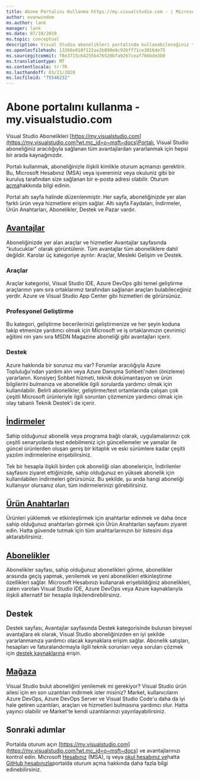 ```yaml
---
title: Abone Portalını Kullanma https://my.visualstudio.com - | Microsoft Dokümanlar
author: evanwindom
ms.author: lank
manager: lank
ms.date: 07/19/2019
ms.topic: conceptual
description: Visual Studio abonelikleri portalında kullanabileceğiniz tüm avantajlar hakkında bilgi edinin
ms.openlocfilehash: 13266e018f122ae2b890e8c92bff71ce3016de75
ms.sourcegitcommit: f8e3715c64255b476520bfa9267ceaf766bde3b0
ms.translationtype: MT
ms.contentlocale: tr-TR
ms.lasthandoff: 03/21/2020
ms.locfileid: "75546232"
---
```

# <a name="using-the-subscriber-portal---myvisualstudiocom"></a>Abone portalını kullanma - my.visualstudio.com

Visual Studio Abonelikleri [https://my.visualstudio.com](https://my.visualstudio.com?wt.mc_id=o~msft~docs)Portalı, Visual Studio aboneliğiniz aracılığıyla sağlanan tüm avantajlardan yararlanmak için hepsi bir arada kaynağınızdır.

Portalı kullanmak, aboneliğinizle ilişkili kimlikle oturum açmanızı gerektirir.  Bu, Microsoft Hesabınız (MSA) veya işvereniniz veya okuluniz gibi bir kuruluş tarafından size sağlanan bir e-posta adresi olabilir.  Oturum [açma](signing-in.md)hakkında bilgi edinin.

Portal altı sayfa halinde düzenlenmiştir.  Her sayfa, aboneliğinizde yer alan farklı ürün veya hizmetlere erişim sağlar.  Altı sayfa Faydaları, İndirmeler, Ürün Anahtarları, Abonelikler, Destek ve Pazar vardır.

## <a name="benefits"></a>[Avantajlar](https://my.visualstudio.com/benefits?wt.mc_id=o~msft~docs)
Aboneliğinizde yer alan araçlar ve hizmetler Avantajlar sayfasında "kutucuklar" olarak görüntülenir.  Tüm avantajlar tüm aboneliklere dahil değildir. Karolar üç kategoriye ayrılır: Araçlar, Mesleki Gelişim ve Destek.  

### <a name="tools"></a>Araçlar
Araçlar kategorisi, Visual Studio IDE, Azure DevOps gibi temel geliştirme araçlarının yanı sıra ortaklarımız tarafından sağlanan araçları bulabileceğiniz yerdir.  Azure ve Visual Studio App Center gibi hizmetleri de görürsünüz.

### <a name="professional-development"></a>Profesyonel Geliştirme
Bu kategori, geliştirme becerilerinizi geliştirmenize ve her şeyin koduna takip etmenize yardımcı olmak için Microsoft ve iş ortaklarımızın çevrimiçi eğitimi nin yanı sıra MSDN Magazine aboneliği gibi avantajları içerir.

### <a name="support"></a>Destek
Azure hakkında bir sorunuz mu var?  Forumlar aracılığıyla Azure Topluluğu'ndan yardım alın veya Azure Danışma Sohbeti'nden (önizleme) yararlanın.  Konsiyerj Sohbet hizmeti, teknik dokümantasyon ve ürün bilgilerini bulmanıza ve abonelikle ilgili sorularda yardımcı olmak için kullanılabilir.  Belirli abonelikler, geliştirme/test ortamlarında çalışan çok çeşitli Microsoft ürünleriyle ilgili sorunları çözmenize yardımcı olmak için olay tabanlı Teknik Destek'i de içerir.

## <a name="downloads"></a>[İndirmeler](https://my.visualstudio.com/downloads?wt.mc_id=o~msft~docs)
Sahip olduğunuz abonelik veya programa bağlı olarak, uygulamalarınızı çok çeşitli senaryolarda test edebilmeniz için güncellemeler ve yamalar ile güncel ürünlerden oluşan geniş bir kitaplık ve eski sürümlere kadar çeşitli yazılım indirmelerine erişebilirsiniz.

Tek bir hesapla ilişkili birden çok aboneliği olan aboneleriçin, İndirilenler sayfasını ziyaret ettiğinizde, sahip olduğunuz en yüksek abonelik için kullanılabilen indirmeleri görürsünüz.  Bu şekilde, şu anda hangi aboneliği kullanıyor olursanız olun, tüm indirmelerinizi görebilirsiniz.

## <a name="product-keys"></a>[Ürün Anahtarları](https://my.visualstudio.com/productkeys?wt.mc_id=o~msft~docs)
Ürünleri yüklemek ve etkinleştirmek için anahtarlar edinmek ve daha önce sahip olduğunuz anahtarları görmek için Ürün Anahtarları sayfasını ziyaret edin.  Hatta güvende tutmak için tüm anahtarlarınızın bir listesini dışa aktarabilirsiniz.

## <a name="subscriptions"></a>[Abonelikler](https://my.visualstudio.com/subscriptions?wt.mc_id=o~msft~docs)
Abonelikler sayfası, sahip olduğunuz abonelikleri görme, abonelikler arasında geçiş yapmak, yenilemek ve yeni abonelikleri etkinleştirme özellikleri sağlar. Microsoft Hesabınızı kullanarak erişebildiğiniz abonelikleri, zaten varolan Visual Studio IDE, Azure DevOps veya Azure kaynaklarıyla ilişkili alternatif bir hesapla ilişkilendirebilirsiniz.

## <a name="support"></a>Destek

Destek sayfası, Avantajlar sayfasında Destek kategorisinde bulunan bireysel avantajlara ek olarak, Visual Studio aboneliğinizden en iyi şekilde yararlanmanıza yardımcı olacak kaynaklara erişim sağlar. Abonelik satışları, hesapları ve faturalandırmayla ilgili teknik sorunları veya soruları çözmek için [destek kaynaklarına](https://visualstudio.microsoft.com/subscriptions/support/) erişin.

## <a name="marketplace"></a>[Mağaza](https://marketplace.visualstudio.com/)

Visual Studio bulut aboneliğini yenilemek mi gerekiyor?  Visual Studio ürün ailesi için en son uzantıları indirmek ister misiniz?  Market, kullanıcıların Azure DevOps, Azure DevOps Server ve Visual Studio Code'u daha da iyi hale getiren uzantıları, araçları ve hizmetleri bulmasına yardımcı olur. Hatta yayıncı olabilir ve Market'te kendi uzantılarınızı yayınlayabilirsiniz.

## <a name="next-steps"></a>Sonraki adımlar
Portalda oturum açın [https://my.visualstudio.com](https://my.visualstudio.com?wt.mc_id=o~msft~docs) ve avantajlarınızı kontrol edin.  Microsoft [Hesabınız](sign-in-msa.md) (MSA), iş veya [okul hesabınız ve](sign-in-work.md)hatta [GitHub hesabınızla](sign-in-github.md)portalda oturum açma hakkında daha fazla bilgi edinebilirsiniz. 